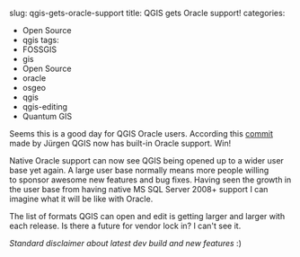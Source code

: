 slug: qgis-gets-oracle-support
title: QGIS gets Oracle support!
categories:
- Open Source
- qgis
tags:
- FOSSGIS
- gis
- Open Source
- oracle
- osgeo
- qgis
- qgis-editing
- Quantum GIS



Seems this is a good day for QGIS Oracle users. According this [commit ](https://github.com/qgis/Quantum-GIS/commit/2fc799b98c56d988f90b67c4bbfd2c0de23b6150)made by Jürgen QGIS now has built-in Oracle support. Win!

Native Oracle support can now see QGIS being opened up to a wider user base yet again. A large user base normally means more people willing to sponsor awesome new features and bug fixes. 
 Having seen the growth in the user base from having native MS SQL Server 2008+ support I can imagine what it will be like with Oracle.


The list of formats QGIS can open and edit is getting larger and larger with each release. Is there a future for vendor lock in? I can't see it.

_Standard disclaimer about latest dev build and new features_ :)
